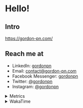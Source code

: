 # Hello!

## Intro

<https://gordon-pn.com/>

## Reach me at

- LinkedIn: [gordonpn](https://www.linkedin.com/in/gordonpn/)
- Email: [contact@gordon-pn.com](mailto:contact@gordon-pn.com)
- Facebook Messenger: [gordonpn](https://www.messenger.com/t/Gordonpn)
- Twitter: [@gordonpn](https://twitter.com/Gordonpn)
- Instagram: [@gordonpn](https://www.instagram.com/gordonpn/)

<details>
  <summary>Metrics</summary>

  <img align="center" src="https://github.com/gordonpn/gordonpn/blob/master/github-metrics.svg" alt="GitHub Metrics">

</details>

<details>
  <summary>WakaTime</summary>

  <!--START_SECTION:waka-->
📊 **This Week I Spent My Time On** 

```text
💬 Programming Languages: 
Other                    13 hrs 38 mins      ████████████████████░░░░░   81.84 % 
Java                     2 hrs 58 mins       ████░░░░░░░░░░░░░░░░░░░░░   17.89 % 
Makefile                 1 min               ░░░░░░░░░░░░░░░░░░░░░░░░░   00.14 % 
Markdown                 1 min               ░░░░░░░░░░░░░░░░░░░░░░░░░   00.12 % 
brazil-config            0 secs              ░░░░░░░░░░░░░░░░░░░░░░░░░   00.01 % 

🔥 Editors: 
Chrome                   6 hrs 35 mins       ██████████░░░░░░░░░░░░░░░   39.60 % 
IntelliJ IDEA            3 hrs 1 min         █████░░░░░░░░░░░░░░░░░░░░   18.14 % 
Firefox                  2 hrs 21 mins       ████░░░░░░░░░░░░░░░░░░░░░   14.16 % 
Slack                    1 hr 26 mins        ██░░░░░░░░░░░░░░░░░░░░░░░   08.67 % 
Messages                 1 hr 21 mins        ██░░░░░░░░░░░░░░░░░░░░░░░   08.12 % 
```


 Last Updated on 01/07/2025 10:29:26 UTC
<!--END_SECTION:waka-->
</details>
